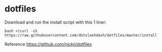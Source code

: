 # dotfiles
Download and run the install script with this 1 liner:
```
bash <(curl -sS https://raw.githubusercontent.com/dotslashdash/dotfiles/master/install
```

Reference https://github.com/nickjj/dotfiles
